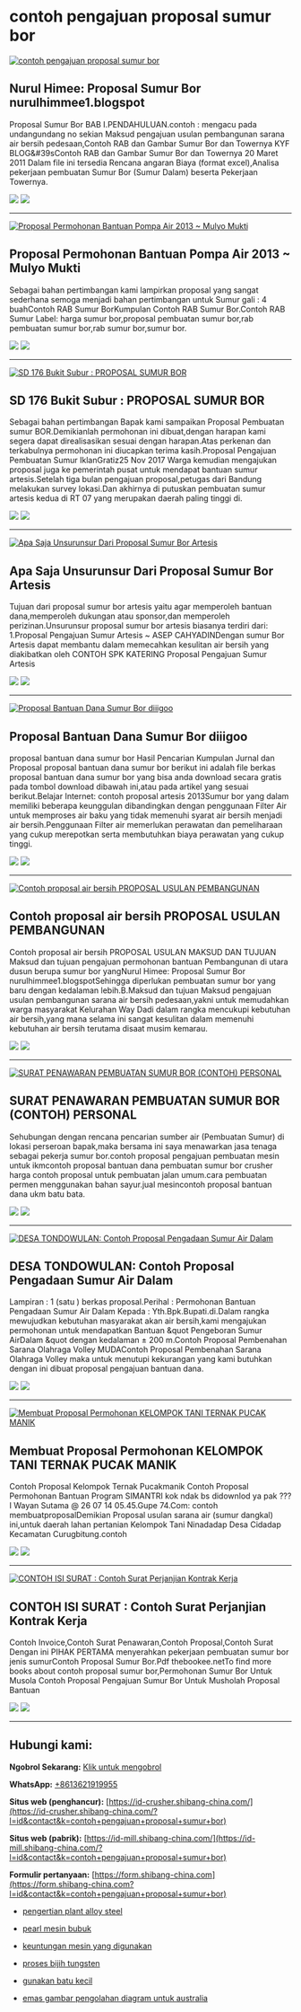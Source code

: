 # contoh pengajuan proposal sumur bor

<a href="https://swt.shibang-china.com/?l=id&img&k=contoh+pengajuan+proposal+sumur+bor" target="_blank">![contoh pengajuan proposal sumur bor](http://static.shibang-china.com/all-800x300/943.jpg)</a>

## Nurul Himee: Proposal Sumur Bor nurulhimmee1.blogspot
Proposal Sumur Bor BAB I.PENDAHULUAN.contoh : mengacu pada undangundang no sekian Maksud pengajuan usulan pembangunan sarana air bersih pedesaan,Contoh RAB dan Gambar Sumur Bor dan Towernya KYF BLOG&#39sContoh RAB dan Gambar Sumur Bor dan Towernya 20 Maret 2011 Dalam file ini tersedia Rencana angaran Biaya (format excel),Analisa pekerjaan pembuatan Sumur Bor (Sumur Dalam) beserta Pekerjaan Towernya.


<a href="https://whatsapp.shibangsoft.com/WhatsApp.php" target="_blank" title="WhatsApp">![](http://static.shibang-china.com/icon/whatsapp.png)</a> <a href="https://swt.shibang-china.com/?l=id&icon&k=contoh+pengajuan+proposal+sumur+bor" target="_blank">![](http://static.shibang-china.com/icon/chat-id.png)</a>

---

<a href="https://swt.shibang-china.com/?l=id&img&k=contoh+pengajuan+proposal+sumur+bor" target="_blank">![Proposal Permohonan Bantuan Pompa Air 2013 ~ Mulyo Mukti](http://static.shibang-china.com/all-800x300/504.jpg)</a>

## Proposal Permohonan Bantuan Pompa Air 2013 ~ Mulyo Mukti
Sebagai bahan pertimbangan kami lampirkan proposal yang sangat sederhana semoga menjadi bahan pertimbangan untuk Sumur gali : 4 buahContoh RAB Sumur BorKumpulan Contoh RAB Sumur Bor.Contoh RAB Sumur Label: harga sumur bor,proposal pembuatan sumur bor,rab pembuatan sumur bor,rab sumur bor,sumur bor.


<a href="https://whatsapp.shibangsoft.com/WhatsApp.php" target="_blank" title="WhatsApp">![](http://static.shibang-china.com/icon/whatsapp.png)</a> <a href="https://swt.shibang-china.com/?l=id&icon&k=contoh+pengajuan+proposal+sumur+bor" target="_blank">![](http://static.shibang-china.com/icon/chat-id.png)</a>

---

<a href="https://swt.shibang-china.com/?l=id&img&k=contoh+pengajuan+proposal+sumur+bor" target="_blank">![SD 176 Bukit Subur : PROPOSAL SUMUR BOR](http://static.shibang-china.com/all-800x300/1301.jpg)</a>

## SD 176 Bukit Subur : PROPOSAL SUMUR BOR
Sebagai bahan pertimbangan Bapak kami sampaikan Proposal Pembuatan sumur BOR.Demikianlah permohonan ini dibuat,dengan harapan kami segera dapat direalisasikan sesuai dengan harapan.Atas perkenan dan terkabulnya permohonan ini diucapkan terima kasih.Proposal Pengajuan Pembuatan Sumur IklanGratiz25 Nov 2017 Warga kemudian mengajukan proposal juga ke pemerintah pusat untuk mendapat bantuan sumur artesis.Setelah tiga bulan pengajuan proposal,petugas dari Bandung melakukan survey lokasi.Dan akhirnya di putuskan pembuatan sumur artesis kedua di RT 07 yang merupakan daerah paling tinggi di.


<a href="https://whatsapp.shibangsoft.com/WhatsApp.php" target="_blank" title="WhatsApp">![](http://static.shibang-china.com/icon/whatsapp.png)</a> <a href="https://swt.shibang-china.com/?l=id&icon&k=contoh+pengajuan+proposal+sumur+bor" target="_blank">![](http://static.shibang-china.com/icon/chat-id.png)</a>

---

<a href="https://swt.shibang-china.com/?l=id&img&k=contoh+pengajuan+proposal+sumur+bor" target="_blank">![Apa Saja Unsurunsur Dari Proposal Sumur Bor Artesis](http://static.shibang-china.com/all-800x300/567.jpg)</a>

## Apa Saja Unsurunsur Dari Proposal Sumur Bor Artesis
Tujuan dari proposal sumur bor artesis yaitu agar memperoleh bantuan dana,memperoleh dukungan atau sponsor,dan memperoleh perizinan.Unsurunsur proposal sumur bor artesis biasanya terdiri dari: 1.Proposal Pengajuan Sumur Artesis ~ ASEP CAHYADINDengan sumur Bor Artesis dapat membantu dalam memecahkan kesulitan air bersih yang diakibatkan oleh CONTOH SPK KATERING Proposal Pengajuan Sumur Artesis


<a href="https://whatsapp.shibangsoft.com/WhatsApp.php" target="_blank" title="WhatsApp">![](http://static.shibang-china.com/icon/whatsapp.png)</a> <a href="https://swt.shibang-china.com/?l=id&icon&k=contoh+pengajuan+proposal+sumur+bor" target="_blank">![](http://static.shibang-china.com/icon/chat-id.png)</a>

---

<a href="https://swt.shibang-china.com/?l=id&img&k=contoh+pengajuan+proposal+sumur+bor" target="_blank">![Proposal Bantuan Dana Sumur Bor diiigoo](http://static.shibang-china.com/all-800x300/831.jpg)</a>

## Proposal Bantuan Dana Sumur Bor diiigoo
proposal bantuan dana sumur bor Hasil Pencarian Kumpulan Jurnal dan Proposal proposal bantuan dana sumur bor berikut ini adalah file berkas proposal bantuan dana sumur bor yang bisa anda download secara gratis pada tombol download dibawah ini,atau pada artikel yang sesuai berikut.Belajar Internet: contoh proposal artesis 2013Sumur bor yang dalam memiliki beberapa keunggulan dibandingkan dengan penggunaan Filter Air untuk memproses air baku yang tidak memenuhi syarat air bersih menjadi air bersih.Penggunaan Filter air memerlukan perawatan dan pemeliharaan yang cukup merepotkan serta membutuhkan biaya perawatan yang cukup tinggi.


<a href="https://whatsapp.shibangsoft.com/WhatsApp.php" target="_blank" title="WhatsApp">![](http://static.shibang-china.com/icon/whatsapp.png)</a> <a href="https://swt.shibang-china.com/?l=id&icon&k=contoh+pengajuan+proposal+sumur+bor" target="_blank">![](http://static.shibang-china.com/icon/chat-id.png)</a>

---

<a href="https://swt.shibang-china.com/?l=id&img&k=contoh+pengajuan+proposal+sumur+bor" target="_blank">![Contoh proposal air bersih PROPOSAL USULAN PEMBANGUNAN](http://static.shibang-china.com/all-800x300/810.jpg)</a>

## Contoh proposal air bersih PROPOSAL USULAN PEMBANGUNAN
Contoh proposal air bersih PROPOSAL USULAN MAKSUD DAN TUJUAN Maksud dan tujuan pengajuan permohonan bantuan Pembangunan di utara dusun berupa sumur bor yangNurul Himee: Proposal Sumur Bor nurulhimmee1.blogspotSehingga diperlukan pembuatan sumur bor yang baru dengan kedalaman lebih.B.Maksud dan tujuan Maksud pengajuan usulan pembangunan sarana air bersih pedesaan,yakni untuk memudahkan warga masyarakat Kelurahan Way Dadi dalam rangka mencukupi kebutuhan air bersih,yang mana selama ini sangat kesulitan dalam memenuhi kebutuhan air bersih terutama disaat musim kemarau.


<a href="https://whatsapp.shibangsoft.com/WhatsApp.php" target="_blank" title="WhatsApp">![](http://static.shibang-china.com/icon/whatsapp.png)</a> <a href="https://swt.shibang-china.com/?l=id&icon&k=contoh+pengajuan+proposal+sumur+bor" target="_blank">![](http://static.shibang-china.com/icon/chat-id.png)</a>

---

<a href="https://swt.shibang-china.com/?l=id&img&k=contoh+pengajuan+proposal+sumur+bor" target="_blank">![SURAT PENAWARAN PEMBUATAN SUMUR BOR (CONTOH) PERSONAL](http://static.shibang-china.com/all-800x300/933.jpg)</a>

## SURAT PENAWARAN PEMBUATAN SUMUR BOR (CONTOH) PERSONAL
Sehubungan dengan rencana pencarian sumber air (Pembuatan Sumur) di lokasi perseroan bapak,maka bersama ini saya menawarkan jasa tenaga sebagai pekerja sumur bor.contoh proposal pengajuan pembuatan mesin untuk ikmcontoh proposal bantuan dana pembuatan sumur bor crusher harga contoh proposal untuk pembuatan jalan umum.cara pembuatan permen menggunakan bahan sayur.jual mesincontoh proposal bantuan dana ukm batu bata.


<a href="https://whatsapp.shibangsoft.com/WhatsApp.php" target="_blank" title="WhatsApp">![](http://static.shibang-china.com/icon/whatsapp.png)</a> <a href="https://swt.shibang-china.com/?l=id&icon&k=contoh+pengajuan+proposal+sumur+bor" target="_blank">![](http://static.shibang-china.com/icon/chat-id.png)</a>

---

<a href="https://swt.shibang-china.com/?l=id&img&k=contoh+pengajuan+proposal+sumur+bor" target="_blank">![DESA TONDOWULAN: Contoh Proposal Pengadaan Sumur Air Dalam](http://static.shibang-china.com/all-800x300/1012.jpg)</a>

## DESA TONDOWULAN: Contoh Proposal Pengadaan Sumur Air Dalam
Lampiran : 1 (satu ) berkas proposal.Perihal : Permohonan Bantuan Pengadaan Sumur Air Dalam Kepada : Yth.Bpk.Bupati.di.Dalam rangka mewujudkan kebutuhan masyarakat akan air bersih,kami mengajukan permohonan untuk mendapatkan Bantuan &quot Pengeboran Sumur AirDalam &quot dengan kedalaman ± 200 m.Contoh Proposal Pembenahan Sarana Olahraga Volley MUDAContoh Proposal Pembenahan Sarana Olahraga Volley maka untuk menutupi kekurangan yang kami butuhkan dengan ini dibuat proposal pengajuan bantuan dana.


<a href="https://whatsapp.shibangsoft.com/WhatsApp.php" target="_blank" title="WhatsApp">![](http://static.shibang-china.com/icon/whatsapp.png)</a> <a href="https://swt.shibang-china.com/?l=id&icon&k=contoh+pengajuan+proposal+sumur+bor" target="_blank">![](http://static.shibang-china.com/icon/chat-id.png)</a>

---

<a href="https://swt.shibang-china.com/?l=id&img&k=contoh+pengajuan+proposal+sumur+bor" target="_blank">![Membuat Proposal Permohonan KELOMPOK TANI TERNAK PUCAK MANIK](http://static.shibang-china.com/all-800x300/1111.jpg)</a>

## Membuat Proposal Permohonan KELOMPOK TANI TERNAK PUCAK MANIK
Contoh Proposal Kelompok Ternak Pucakmanik Contoh Proposal Permohonan Bantuan Program SIMANTRI kok ndak bs didownlod ya pak ??? I Wayan Sutama @ 26 07 14 05.45.Gupe 74.Com: contoh membuatproposalDemikian Proposal usulan sarana air (sumur dangkal) ini,untuk daerah lahan pertanian Kelompok Tani Ninadadap Desa Cidadap Kecamatan Curugbitung.contoh


<a href="https://whatsapp.shibangsoft.com/WhatsApp.php" target="_blank" title="WhatsApp">![](http://static.shibang-china.com/icon/whatsapp.png)</a> <a href="https://swt.shibang-china.com/?l=id&icon&k=contoh+pengajuan+proposal+sumur+bor" target="_blank">![](http://static.shibang-china.com/icon/chat-id.png)</a>

---

<a href="https://swt.shibang-china.com/?l=id&img&k=contoh+pengajuan+proposal+sumur+bor" target="_blank">![CONTOH ISI SURAT : Contoh Surat Perjanjian Kontrak Kerja](http://static.shibang-china.com/all-800x300/1267.jpg)</a>

## CONTOH ISI SURAT : Contoh Surat Perjanjian Kontrak Kerja
Contoh Invoice,Contoh Surat Penawaran,Contoh Proposal,Contoh Surat Dengan ini PIHAK PERTAMA menyerahkan pekerjaan pembuatan sumur bor jenis sumurContoh Proposal Sumur Bor.Pdf thebookee.netTo find more books about contoh proposal sumur bor,Permohonan Sumur Bor Untuk Musola Contoh Proposal Pengajuan Sumur Bor Untuk Musholah Proposal Bantuan


<a href="https://whatsapp.shibangsoft.com/WhatsApp.php" target="_blank" title="WhatsApp">![](http://static.shibang-china.com/icon/whatsapp.png)</a> <a href="https://swt.shibang-china.com/?l=id&icon&k=contoh+pengajuan+proposal+sumur+bor" target="_blank">![](http://static.shibang-china.com/icon/chat-id.png)</a>

---
## Hubungi kami:

**Ngobrol Sekarang:** [Klik untuk mengobrol](https://swt.shibang-china.com?l=id&contact&k=contoh+pengajuan+proposal+sumur+bor)

**WhatsApp:**  [+8613621919955](https://whatsapp.shibangsoft.com/WhatsApp.php)

**Situs web (penghancur):** [https://id-crusher.shibang-china.com/](https://id-crusher.shibang-china.com/?l=id&contact&k=contoh+pengajuan+proposal+sumur+bor)

**Situs web (pabrik):** [https://id-mill.shibang-china.com/](https://id-mill.shibang-china.com/?l=id&contact&k=contoh+pengajuan+proposal+sumur+bor)

**Formulir pertanyaan:** [https://form.shibang-china.com](https://form.shibang-china.com?l=id&contact&k=contoh+pengajuan+proposal+sumur+bor)

* [pengertian plant alloy steel](../33/pengertian%20plant%20alloy%20steel.md)

* [pearl mesin bubuk](../40/pearl%20mesin%20bubuk.md)

* [keuntungan mesin yang digunakan](../39/keuntungan%20mesin%20yang%20digunakan.md)

* [proses bijih tungsten](../35/proses%20bijih%20tungsten.md)

* [gunakan batu kecil](../40/gunakan%20batu%20kecil.md)

* [emas gambar pengolahan diagram untuk australia](../34/emas%20gambar%20pengolahan%20diagram%20untuk%20australia.md)